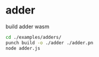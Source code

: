 # adder

build adder wasm

```bash
cd ./examples/adders/
punch build -o ./adder ./adder.pn
node adder.js
```
